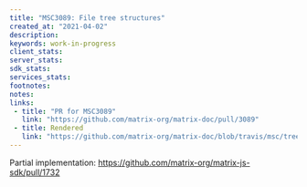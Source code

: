 ```yaml
---
title: "MSC3089: File tree structures"
created_at: "2021-04-02"
description:
keywords: work-in-progress
client_stats:
server_stats:
sdk_stats:
services_stats:
footnotes:
notes:
links:
 - title: "PR for MSC3089"
   link: "https://github.com/matrix-org/matrix-doc/pull/3089"
 - title: Rendered
   link: "https://github.com/matrix-org/matrix-doc/blob/travis/msc/trees/proposals/3089-file-tree-structures.md"
---
```


Partial implementation: https://github.com/matrix-org/matrix-js-sdk/pull/1732
